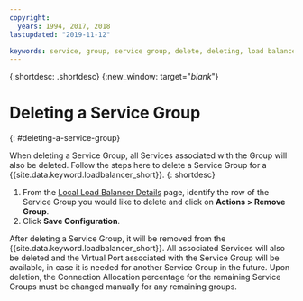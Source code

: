 ```yaml
---
copyright:
  years: 1994, 2017, 2018
lastupdated: "2019-11-12"

keywords: service, group, service group, delete, deleting, load balancer
---
```


{:shortdesc: .shortdesc}
{:new_window: target="_blank_"}

# Deleting a Service Group
{: #deleting-a-service-group}

When deleting a Service Group, all Services associated with the Group will also be deleted. Follow the steps here to delete a Service Group for a {{site.data.keyword.loadbalancer_short}}.
{: shortdesc}

1. From the [Local Load Balancer Details](/docs/infrastructure/local-load-balancer?topic=local-load-balancer-viewing-local-load-balancer-details) page, identify the row of the Service Group you would like to delete and click on **Actions > Remove Group**.
2. Click **Save Configuration**.

After deleting a Service Group, it will be removed from the {{site.data.keyword.loadbalancer_short}}. All associated Services will also be deleted and the Virtual Port associated with the Service Group will be available, in case it is needed for another Service Group in the future. Upon deletion, the Connection Allocation percentage for the remaining Service Groups must be changed manually for any remaining groups.
